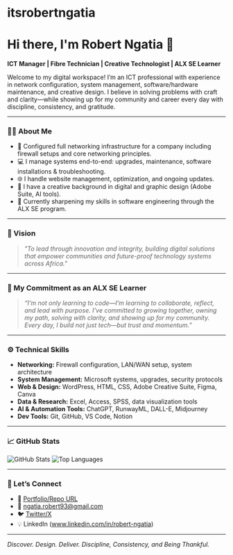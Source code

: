 # itsrobertngatia
# Hi there, I'm Robert Ngatia 👋

**ICT Manager | Fibre Technician | Creative Technologist | ALX SE Learner**

Welcome to my digital workspace! I’m an ICT professional with experience in network configuration, system management, software/hardware maintenance, and creative design. I believe in solving problems with craft and clarity—while showing up for my community and career every day with discipline, consistency, and gratitude.

---

### 👨‍💻 About Me

- 🔌 Configured full networking infrastructure for a company including firewall setups and core networking principles.
- 💻 I manage systems end-to-end: upgrades, maintenance, software installations & troubleshooting.
- 🌐 I handle website management, optimization, and ongoing updates.
- 🎨 I have a creative background in digital and graphic design (Adobe Suite, AI tools).
- 🌱 Currently sharpening my skills in software engineering through the ALX SE program.

---

### 🌟 Vision

> _"To lead through innovation and integrity, building digital solutions that empower communities and future-proof technology systems across Africa."_

---

### 💬 My Commitment as an ALX SE Learner

> _“I’m not only learning to code—I’m learning to collaborate, reflect, and lead with purpose. I’ve committed to growing together, owning my path, solving with clarity, and showing up for my community. Every day, I build not just tech—but trust and momentum.”_

---

### ⚙️ Technical Skills

- **Networking:** Firewall configuration, LAN/WAN setup, system architecture
- **System Management:** Microsoft systems, upgrades, security protocols
- **Web & Design:** WordPress, HTML, CSS, Adobe Creative Suite, Figma, Canva
- **Data & Research:** Excel, Access, SPSS, data visualization tools
- **AI & Automation Tools:** ChatGPT, RunwayML, DALL-E, Midjourney
- **Dev Tools:** Git, GitHub, VS Code, Notion

---

### 📈 GitHub Stats

![GitHub Stats](https://github-readme-stats.vercel.app/api?username=Robertngatia25&show_icons=true&theme=radical)
![Top Languages](https://github-readme-stats.vercel.app/api/top-langs/?username=Robertngatia25&layout=compact&theme=radical)

---

### 🔗 Let’s Connect

- 💼 [Portfolio/Repo URL](https://github.com/itsrobertngatia)
- 📧 ngatia.robert93@gmail.com
- 🐦 [Twitter/X](https://x.com/roberto_harman)
- 💡 LinkedIn (www.linkedin.com/in/robert-ngatia)

---

_Discover. Design. Deliver. Discipline, Consistency, and Being Thankful._

